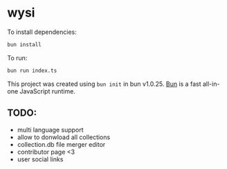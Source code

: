 # wysi

To install dependencies:

```bash
bun install
```

To run:

```bash
bun run index.ts
```

This project was created using `bun init` in bun v1.0.25. [Bun](https://bun.sh) is a fast all-in-one JavaScript runtime.

## TODO:
- multi language support
- allow to donwload all collections
- collection.db file merger editor
- contributor page <3
- user social links
